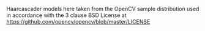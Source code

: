Haarcascader models here taken from the OpenCV sample distribution used in accordance with the 3 clause BSD License at https://github.com/opencv/opencv/blob/master/LICENSE
